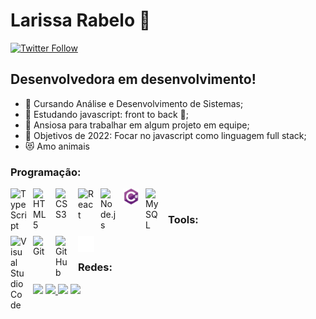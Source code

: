 # Larissa Rabelo 👋 

[![Twitter Follow](https://img.shields.io/twitter/follow/laripeanuts?color=1DA1F2&logo=twitter&style=for-the-badge)](https://twitter.com/intent/follow?original_referer=https%3A%2F%2Fgithub.com%2FcodeSTACKr&screen_name=laripeanuts)

## Desenvolvedora em desenvolvimento!

- 📕 Cursando Análise e Desenvolvimento de Sistemas;
- 🌱 Estudando javascript: front to back 🤣;
- 👯 Ansiosa para trabalhar em algum projeto em equipe;
- 🥅 Objetivos de 2022: Focar no javascript como linguagem full stack;
- 😻 Amo animais


### Programação:


<!-- [<img align="left" alt="JavaScript" width="26px" src="https://raw.githubusercontent.com/devicons/devicon/master/icons/typescript/typescript-plain.svg" style="padding-right:10px;" />](https://www.typescriptlang.org/) -->
[<img align="left" alt="TypeScript" width="26px" src="https://cdn.jsdelivr.net/gh/devicons/devicon/icons/javascript/javascript-original.svg" style="padding-right:10px;" />](https://developer.mozilla.org/pt-BR/docs/Web/JavaScript)[<img align="left" alt="HTML5" width="26px" src="https://cdn.jsdelivr.net/gh/devicons/devicon/icons/html5/html5-original.svg" style="padding-right:10px;" />](https://developer.mozilla.org/pt-BR/docs/Web/html)
[<img align="left" alt="CSS3" width="26px" src="https://cdn.jsdelivr.net/gh/devicons/devicon/icons/css3/css3-original.svg" style="padding-right:10px;" />](https://developer.mozilla.org/pt-BR/docs/Web/CSS)
[<img align="left" alt="React" width="26px" src="https://cdn.jsdelivr.net/gh/devicons/devicon/icons/react/react-original.svg" style="padding-right:10px;" />](https://pt-br.reactjs.org/)
[<img align="left" alt="Node.js" width="26px" src="https://cdn.jsdelivr.net/gh/devicons/devicon/icons/nodejs/nodejs-original.svg" style="padding-right:10px;" />](https://nodejs.org)
[<img align="left" alt="Csharp" width="26px" src="https://raw.githubusercontent.com/devicons/devicon/master/icons/csharp/csharp-original.svg" style="padding-right:10px;" />](https://docs.microsoft.com/pt-br/dotnet/csharp/)
[<img align="left" alt="MySQL" width="26px" src="https://cdn.jsdelivr.net/gh/devicons/devicon/icons/mysql/mysql-original.svg" style="padding-right:10px;" />](http://https://www.mysql.com/)
<br>

### Tools:

[<img align="left" alt="Visual Studio Code" width="26px" src="https://cdn.jsdelivr.net/gh/devicons/devicon/icons/vscode/vscode-original.svg" style="padding-right:10px;" />](https://code.visualstudio.com/download)
[<img align="left" alt="Git" width="26px" src="https://cdn.jsdelivr.net/gh/devicons/devicon/icons/git/git-original.svg" style="padding-right:10px;" />](https://www.git.com)
[<img align="left" alt="GitHub" width="26px" src="https://user-images.githubusercontent.com/3369400/139447912-e0f43f33-6d9f-45f8-be46-2df5bbc91289.png" style="padding-right:10px;" />](https://github.com)
[<img align="left" alt="Terminal" width="26px" src="./img/terminal-dark.svg" />](terminal)
<br>

### Redes:


<p align="left">
  <a target="_blank" href="https://www.linkedin.com/in/larissarabelolf/" alt="Linkedin">
  <img src="https://img.shields.io/badge/-LinkedIn-0e76a8?style=for-the-badge&logo=linkedin&logoColor=white" target="_blank"></a> 

  <a target="_blank" href="mailto:larissarabelolf@gmail.com" alt="Gmail">
  <img src="https://img.shields.io/badge/Gmail-D14836?style=for-the-badge&logo=gmail&logoColor=white"</a>

  <a target="_blank" href="https://www.instagram.com/larissarabelolf/" alt="Instagram">
  <img src="https://img.shields.io/badge/-Instagram-%23E4405F?style=for-the-badge&logo=instagram&logoColor=white" target="_blank"></a>
 
  <a target="_blank" href="http://www.twitter.com/laripeanuts" alt="Gmail">
  <img src="https://img.shields.io/badge/Twitter-1DA1F2?style=for-the-badge&logo=twitter&logoColor=white"</a>
</p>
<br>

<!-- ### Stats

<div align="center">
  <a href="https://github.com/laripeanuts">
  <img height="180em" src="https://github-readme-stats.vercel.app/api?username=laripeanuts&show_icons=true&theme=dracula&include_all_commits=true&count_private=true"/>
  <img height="180em" src="https://github-readme-stats.vercel.app/api/top-langs/?username=laripeanuts&exclude_repo=aprendendo-alura-jogo-ponte,laripeanuts.github.io&layout=compact&langs_count=7&theme=dracula&"/>
</div> -->


